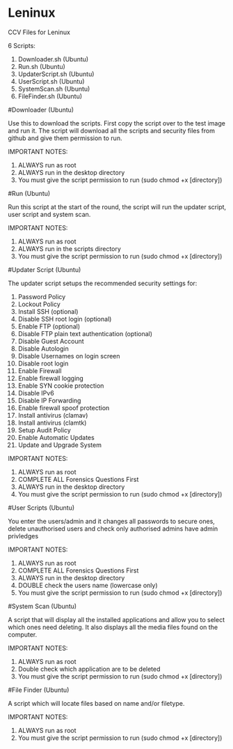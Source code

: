 # Leninux
CCV Files for Leninux

6 Scripts:

1) Downloader.sh (Ubuntu)
2) Run.sh (Ubuntu)
3) UpdaterScript.sh (Ubuntu)
4) UserScript.sh (Ubuntu)
5) SystemScan.sh (Ubuntu)
6) FileFinder.sh (Ubuntu)

#Downloader (Ubuntu)

Use this to download the scripts. First copy the script over to the test image and run it. The script will download all the scripts and security files from github and give them permission to run.

IMPORTANT NOTES:

1) ALWAYS run as root
2) ALWAYS run in the desktop directory
3) You must give the script permission to run (sudo chmod +x [directory])

#Run (Ubuntu)

Run this script at the start of the round, the script will run the updater script, user script and system scan.

IMPORTANT NOTES:

1) ALWAYS run as root
2) ALWAYS run in the scripts directory
3) You must give the script permission to run (sudo chmod +x [directory])

#Updater Script (Ubuntu)

The updater script setups the recommended security settings for:

1) Password Policy
2) Lockout Policy
3) Install SSH (optional)
4) Disable SSH root login (optional)
5) Enable FTP (optional)
6) Disable FTP plain text authentication (optional)
7) Disable Guest Account
8) Disable Autologin
9) Disable Usernames on login screen
10) Disable root login
11) Enable Firewall
12) Enable firewall logging
13) Enable SYN cookie protection
14) Disable IPv6
15) Disable IP Forwarding
16) Enable firewall spoof protection
17) Install antivirus (clamav)
18) Install antivirus (clamtk)
19) Setup Audit Policy
20) Enable Automatic Updates
21) Update and Upgrade System

IMPORTANT NOTES:

1) ALWAYS run as root
2) COMPLETE ALL Forensics Questions First
3) ALWAYS run in the desktop directory
4) You must give the script permission to run (sudo chmod +x [directory])

#User Scripts (Ubuntu)

You enter the users/admin and it changes all passwords to secure ones, delete unauthorised users and check only authorised admins have admin privledges 

IMPORTANT NOTES:

1) ALWAYS run as root
2) COMPLETE ALL Forensics Questions First
3) ALWAYS run in the desktop directory
4) DOUBLE check the users name (lowercase only)
5) You must give the script permission to run (sudo chmod +x [directory])

#System Scan (Ubuntu)

A script that will display all the installed applications and allow you to select which ones need deleting. It also displays all the media files found on the computer.

IMPORTANT NOTES:

1) ALWAYS run as root
2) Double check which application are to be deleted
3) You must give the script permission to run (sudo chmod +x [directory])

#File Finder (Ubuntu)

A script which will locate files based on name and/or filetype. 

IMPORTANT NOTES:

1) ALWAYS run as root
2) You must give the script permission to run (sudo chmod +x [directory])

